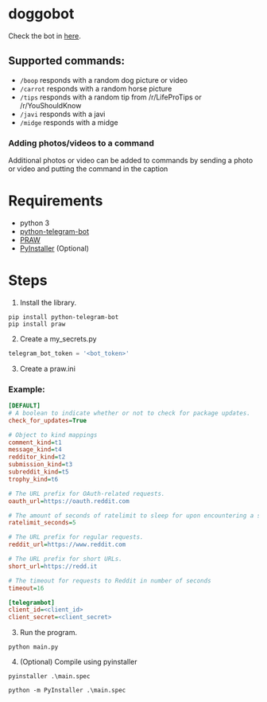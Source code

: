 # doggobot

Check the bot in [here](http://telegram.me/goodestdoggobot).

## Supported commands:
- `/boop` responds with a random dog picture or video
- `/carrot` responds with a random horse picture
- `/tips` responds with a random tip from /r/LifeProTips or /r/YouShouldKnow
- `/javi` responds with a javi
- `/midge` responds with a midge

### Adding photos/videos to a command
Additional photos or video can be added to commands by sending a photo or video and putting the command in the caption

# Requirements
- python 3
- [python-telegram-bot](https://github.com/python-telegram-bot/python-telegram-bot)
- [PRAW](https://github.com/praw-dev/praw)
- [PyInstaller](https://github.com/pyinstaller/pyinstaller) (Optional)

# Steps
1. Install the library.
```
pip install python-telegram-bot
pip install praw
```

2. Create a my_secrets.py
``` python
telegram_bot_token = '<bot_token>'
```

3. Create a praw.ini

### Example:
``` ini
[DEFAULT]
# A boolean to indicate whether or not to check for package updates.
check_for_updates=True

# Object to kind mappings
comment_kind=t1
message_kind=t4
redditor_kind=t2
submission_kind=t3
subreddit_kind=t5
trophy_kind=t6

# The URL prefix for OAuth-related requests.
oauth_url=https://oauth.reddit.com

# The amount of seconds of ratelimit to sleep for upon encountering a specific type of 429 error.
ratelimit_seconds=5

# The URL prefix for regular requests.
reddit_url=https://www.reddit.com

# The URL prefix for short URLs.
short_url=https://redd.it

# The timeout for requests to Reddit in number of seconds
timeout=16

[telegrambot]
client_id=<client_id>
client_secret=<client_secret>
```

3. Run the program.
```
python main.py
```

4. (Optional) Compile using pyinstaller
```
pyinstaller .\main.spec
```
```
python -m PyInstaller .\main.spec
